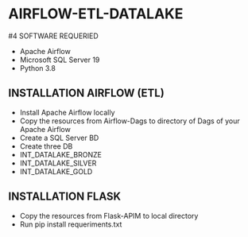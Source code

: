 # AIRFLOW-ETL-DATALAKE

#4 SOFTWARE REQUERIED

- Apache Airflow
- Microsoft SQL Server 19
- Python 3.8

## INSTALLATION AIRFLOW (ETL)

- Install Apache Airflow locally
- Copy the resources from Airflow-Dags to directory of Dags of your Apache Airflow
- Create a SQL Server BD
- Create three DB
- INT_DATALAKE_BRONZE
- INT_DATALAKE_SILVER
- INT_DATALAKE_GOLD

## INSTALLATION FLASK

- Copy the resources from Flask-APIM to local directory
- Run pip install requeriments.txt
